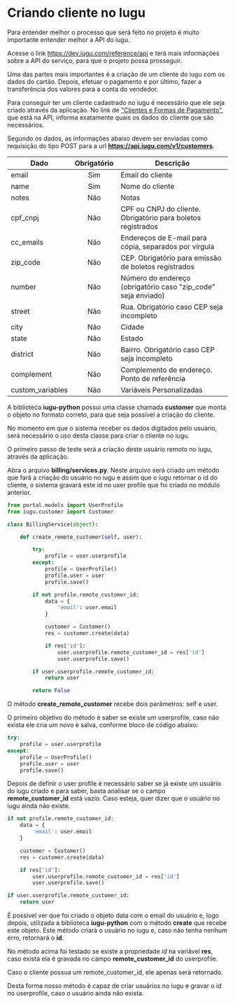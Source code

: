 # Criando cliente no Iugu

Para entender melhor o processo que será feito no projeto é muito importante entender melhor a API do iugu.

Acesse o link <https://dev.iugu.com/reference/api> e terá mais informações sobre a API do serviço, para que o projeto possa prosseguir.

Uma das partes mais importantes é a criação de um cliente do iugu com os dados do cartão. Depois, efetuar o pagamento e por último, fazer a transferência dos valores para a conta do vendedor.

Para conseguir ter um cliente cadastrado no iugu é necessário que ele seja criado através da aplicação. No link de ["Clientes e Formas de Pagamento"](), que está na API, informa exatamente quais os dados do cliente que são necessários.

Segundo os dados, as informações abaixo devem ser enviadas como requisição do tipo POST para a url **https://api.iugu.com/v1/customers**.

| Dado             | Obrigatório   | Descrição                                                     |
|------------------|:-------------:|---------------------------------------------------------------|
| email   		   | Sim           | Email do cliente      										   |    
| name     		   | Sim           | Nome do cliente      										   | 
| notes     	   | Não           | Notas													       | 
| cpf_cnpj     	   | Não           | CPF ou CNPJ do cliente. Obrigatório para boletos registrados  | 
| cc_emails        | Não           | Endereços de E-mail para cópia, separados por vírgula     	   | 
| zip_code     	   | Não           | CEP. Obrigatório para emissão de boletos registrados     	   | 
| number     	   | Não           | Número do endereço (obrigatório caso "zip_code" seja enviado) | 
| street     	   | Não           | Rua. Obrigatório caso CEP seja incompleto    				   | 
| city     		   | Não           | Cidade  									 				   | 
| state     	   | Não           | Estado										 				   | 
| district     	   | Não           | Bairro. Obrigatório caso CEP seja incompleto 				   | 
| complement       | Não           | Complemento de endereço. Ponto de referência 				   | 
| custom_variables | Não           | Variáveis Personalizadas 									   | 

A biblioteca **iugu-python** possui uma classe chamada **customer** que monta o objeto no formato correto, para que seja possível a criação do cliente.

 No momento em que o sistema receber os dados digitados pelo usuário, será necessário o uso desta classe para criar o cliente no iugu.

O primeiro passo de teste será a criação deste usuário remoto no iugu, através da aplicação.

Abra o arquivo **billing/services.py**. Neste arquivo será criado um método que fará a criação do usuário no iugu e assim que o iugu retornar o id do cliente, o sistema gravará este id no user profile que foi criado no módulo anterior.

```python
from portal.models import UserProfile
from iugu.customer import Customer

class BillingService(object):

    def create_remote_customer(self, user):

        try:
            profile = user.userprofile
        except:
            profile = UserProfile()
            profile.user = user
            profile.save()

        if not profile.remote_customer_id:
            data = {
                'email': user.email
            }

            customer = Customer()
            res = customer.create(data)

            if res['id']:
                user.userprofile.remote_customer_id = res['id']
                user.userprofile.save()

        if user.userprofile.remote_customer_id:
            return user

        return False
```

O método **create_remote_customer** recebe dois parâmetros: self e user.

O primeiro objetivo do método é saber se existe um userprofile, caso não exista ele cria um novo e salva, conforme bloco de código abaixo:

```python
try:
    profile = user.userprofile
except:
    profile = UserProfile()
    profile.user = user
    profile.save()
```

Depois de definir o user profile é necessário saber se já existe um usuário do iugu criado e para saber, basta analisar se o campo **remote_customer_id** está vazio. Caso esteja, quer dizer que o usuário no iugu ainda não existe.

```python
if not profile.remote_customer_id:
    data = {
        'email': user.email
    }

    customer = Customer()
    res = customer.create(data)

    if res['id']:
        user.userprofile.remote_customer_id = res['id']
        user.userprofile.save()

if user.userprofile.remote_customer_id:
    return user
```

É possível ver que foi criado o objeto data com o email do usuário e, logo depois, utilizada a biblioteca **iugu-python** com o método **create** que recebe este objeto. Este método criará o usuário no iugu e, caso não tenha nenhum erro, retornará o **id**.

No método acima foi testado se existe a propriedade *id* na variável **res**, caso exista ela é gravada no campo **remote_customer_id** do userprofile.

Caso o cliente possua um remote_customer_id, ele apenas será retornado.

Desta forma nosso método é capaz de criar usuários no iugu e gravar o id no userprofile, caso o usuário ainda não exista.








